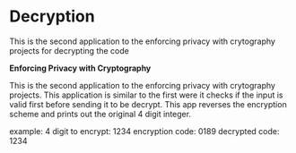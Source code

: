 # Decryption

This is the second application to the enforcing privacy with crytography projects for decrypting the code

**Enforcing Privacy with Cryptography**

This is the second application to the enforcing privacy with crytography projects.
This application is similar to the first were it checks if the input is valid first before
sending it to be decrypt. This app reverses the encryption scheme and prints out the original 4 digit integer.

example:
4 digit to encrypt: 1234
encryption code: 0189
decrypted code: 1234
